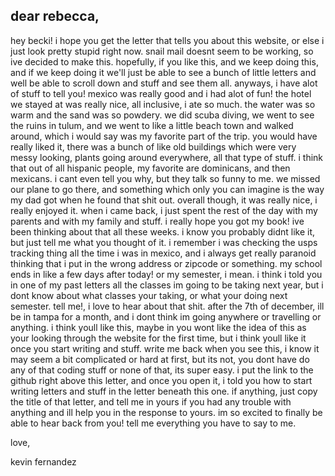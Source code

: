 ## dear rebecca, 
hey becki! i hope you get the letter that tells you about this website, or else i just look pretty stupid right now. snail mail doesnt seem to be working, so ive decided to make this.
hopefully, if you like this, and we keep doing this, and if we keep doing it we'll just be able to see a bunch of little letters and well be able to scroll down and stuff and see them all. 
anyways, i have alot of stuff to tell you! mexico was really good and i had alot of fun! the hotel we stayed at was really nice, all inclusive, i ate so much. the water was so warm and the sand was so powdery.
we did scuba diving, we went to see the ruins in tulum, and we went to like a little beach town and walked around, which i would say was my favorite part of the trip.
you would have really liked it, there was a bunch of like old buildings which were very messy looking, plants going around everywhere, all that type of stuff. i think that out of all hispanic people, my favorite are dominicans, and then mexicans. i cant even tell you why, but they talk so funny to me. 
we missed our plane to go there, and something which only you can imagine is the way my dad got when he found that shit out. overall though, it was really nice, i really enjoyed it. when i came back,
i just spent the rest of the day with my parents and with my family and stuff. i really hope you got my book! ive been thinking about that all these weeks. i know you probably
didnt like it, but just tell me what you thought of it. i remember i was checking the usps tracking thing all the time i was in mexico, and i always get really paranoid thinking
that i put in the wrong address or zipcode or something. my school ends in like a few days after today! or my semester, i mean. i think i told you in one of my past letters all the classes im going to be taking next year,
but i dont know about what classes your taking, or what your doing next semester. tell me!, i love to hear about that shit. after the 7th of december, ill be in tampa for a month, and i dont think im going anywhere or travelling or anything. 
i think youll like this, maybe in you wont like the idea of this as your looking through the website for the first time, but i think youll like it once you start writing and stuff. 
write me back when you see this, i know it may seem a bit complicated or hard at first, but its not, you dont have do any of that coding stuff or none of that, its super easy. i put the link to the github right above this letter, and once you open it, i told you how to start writing letters and stuff in the letter beneath this one. if anything, just copy the title of that letter, and tell me in yours if you had any trouble with anything and ill help you in the response to yours.
im so excited to finally be able to hear back from you! tell me everything you have to say to me.

love,

kevin fernandez
